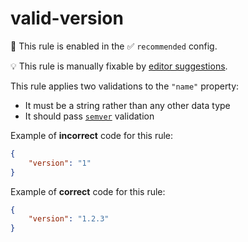 # valid-version

💼 This rule is enabled in the ✅ `recommended` config.

💡 This rule is manually fixable by [editor suggestions](https://eslint.org/docs/latest/use/core-concepts#rule-suggestions).

<!-- end auto-generated rule header -->

This rule applies two validations to the `"name"` property:

-   It must be a string rather than any other data type
-   It should pass [`semver`](https://www.npmjs.com/package/semver) validation

Example of **incorrect** code for this rule:

```json
{
	"version": "1"
}
```

Example of **correct** code for this rule:

```json
{
	"version": "1.2.3"
}
```
